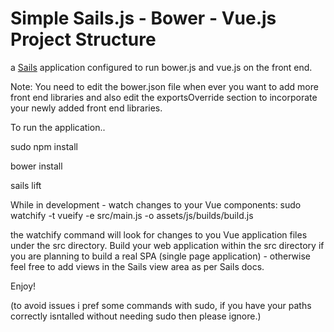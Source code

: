 # Simple Sails.js - Bower - Vue.js Project Structure

a [Sails](http://sailsjs.org) application configured to run bower.js and vue.js on the front end.

Note: You need to edit the bower.json file when ever you want to add more front end libraries and also edit the exportsOverride section to incorporate your newly added front end libraries.

To run the application..

sudo npm install

bower install

sails lift

While in development - watch changes to your Vue components:
sudo watchify -t vueify -e src/main.js -o assets/js/builds/build.js

the watchify command will look for changes to you Vue application files under the src directory.
Build your web application within the src directory if you are planning to build a real SPA (single page application) - otherwise feel free to add views in the Sails view area as per Sails docs.

Enjoy!

(to avoid issues i pref some commands with sudo, if you have your paths correctly isntalled without needing sudo then please ignore.)
